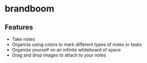 # brandboom

## Features

* Take notes
* Organize using colors to mark different types of notes or tasks
* Organize yourself on an infinite whiteboard of space
* Drag and drop images to attach to your notes
